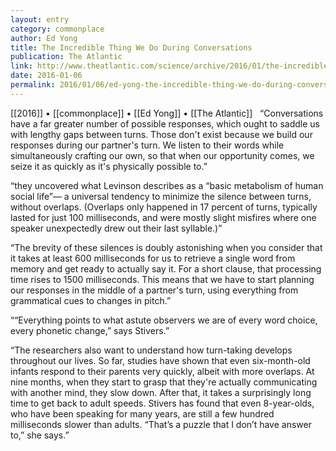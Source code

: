 ```yaml
---
layout: entry
category: commonplace
author: Ed Yong
title: The Incredible Thing We Do During Conversations
publication: The Atlantic
link: http://www.theatlantic.com/science/archive/2016/01/the-incredible-thing-we-do-during-conversations/422439/
date: 2016-01-06
permalink: 2016/01/06/ed-yong-the-incredible-thing-we-do-during-conversations
---
```


[[2016]] • [[commonplace]] • [[Ed Yong]] • [[The Atlantic]]
 
“Conversations have a far greater number of possible responses, which ought to saddle us with lengthy gaps between turns. Those don't exist because we build our responses during our partner's turn. We listen to their words while simultaneously crafting our own, so that when our opportunity comes, we seize it as quickly as it's physically possible to.”

“they uncovered what Levinson describes as a “basic metabolism of human social life”— a universal tendency to minimize the silence between turns, without overlaps. (Overlaps only happened in 17 percent of turns, typically lasted for just 100 milliseconds, and were mostly slight misfires where one speaker unexpectedly drew out their last syllable.)”

“The brevity of these silences is doubly astonishing when you consider that it takes at least 600 milliseconds for us to retrieve a single word from memory and get ready to actually say it. For a short clause, that processing time rises to 1500 milliseconds. This means that we have to start planning our responses in the middle of a partner's turn, using everything from grammatical cues to changes in pitch.”

““Everything points to what astute observers we are of every word choice, every phonetic change,” says Stivers.”

“The researchers also want to understand how turn-taking develops throughout our lives. So far, studies have shown that even six-month-old infants respond to their parents very quickly, albeit with more overlaps. At nine months, when they start to grasp that they're actually communicating with another mind, they slow down. After that, it takes a surprisingly long time to get back to adult speeds. Stivers has found that even 8-year-olds, who have been speaking for many years, are still a few hundred milliseconds slower than adults. “That’s a puzzle that I don’t have answer to,” she says.”

